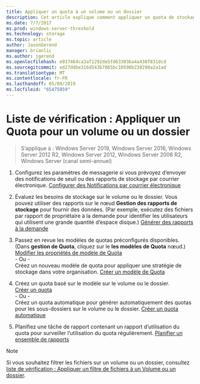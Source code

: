 ```yaml
---
title: Appliquer un quota à un volume ou un dossier
description: Cet article explique comment appliquer un quota de stockage à un volume ou un dossier
ms.date: 7/7/2017
ms.prod: windows-server-threshold
ms.technology: storage
ms.topic: article
author: JasonGerend
manager: brianlic
ms.author: jgerend
ms.openlocfilehash: e937464ca3af1292de5fd63303ba4a430f831dcd
ms.sourcegitcommit: ed27ddbe316d543b7865bc10590b238290a2a1ad
ms.translationtype: MT
ms.contentlocale: fr-FR
ms.lasthandoff: 05/09/2019
ms.locfileid: "65475859"
---
```

# <a name="checklist-apply-a-quota-to-a-volume-or-folder"></a>Liste de vérification : Appliquer un Quota pour un volume ou un dossier

> S’applique à : Windows Server 2019, Windows Server 2016, Windows Server 2012 R2, Windows Server 2012, Windows Server 2008 R2, Windows Server (canal semi-annuel)

1. Configurez les paramètres de messagerie si vous prévoyez d’envoyer des notifications de seuil ou des rapports de stockage par courrier électronique. [Configurer des Notifications par courrier électronique](configure-email-notifications.md)

2. Évaluez les besoins de stockage sur le volume ou le dossier. Vous pouvez utiliser des rapports sur le nœud **Gestion des rapports de stockage** pour fournir des données. (Par exemple, exécutez des fichiers par rapport de propriétaire à la demande pour identifier les utilisateurs qui utilisent une grande quantité d’espace disque.) [Générer des rapports à la demande](generate-reports-on-demand.md)

3. Passez en revue les modèles de quotas préconfigurés disponibles. (Dans **gestion de Quota**, cliquez sur le **les modèles de Quota** nœud.) [Modifier les propriétés de modèle de Quota](edit-quota-template-properties.md) 
<br />- Ou - <br /> Créez un nouveau modèle de quota pour appliquer une stratégie de stockage dans votre organisation. [Créer un modèle de Quota](create-quota-template.md)

4. Créez un quota basé sur le modèle sur le volume ou le dossier.  
 [Créer un quota](create-quota.md) <br /> - Ou - <br /> Créez un quota automatique pour générer automatiquement des quotas pour les sous-dossiers sur le volume ou le dossier. [Créer un quota automatique](create-auto-apply-quota.md)

6. Planifiez une tâche de rapport contenant un rapport d’utilisation du quota pour surveiller l’utilisation du quota régulièrement. [Planifier un ensemble de rapports](schedule-set-of-reports.md)

> [!Note]
> Si vous souhaitez filtrer les fichiers sur un volume ou un dossier, consultez [liste de vérification : Appliquer un filtre de fichiers à un Volume ou un dossier](checklist-apply-file-screen-to-volume-or-folder.md).











